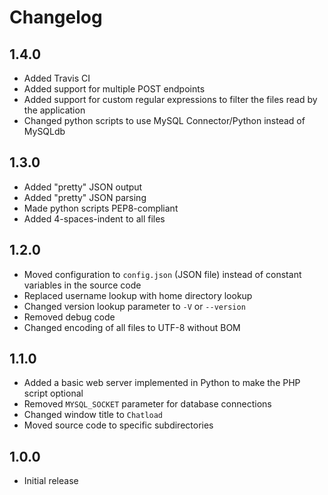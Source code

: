 # Changelog
## 1.4.0
- Added Travis CI
- Added support for multiple POST endpoints
- Added support for custom regular expressions to filter the files read by the application
- Changed python scripts to use MySQL Connector/Python instead of MySQLdb

## 1.3.0
- Added "pretty" JSON output
- Added "pretty" JSON parsing
- Made python scripts PEP8-compliant
- Added 4-spaces-indent to all files

## 1.2.0
- Moved configuration to `config.json` (JSON file) instead of constant variables in the source code
- Replaced username lookup with home directory lookup
- Changed version lookup parameter to `-V` or `--version`
- Removed debug code
- Changed encoding of all files to UTF-8 without BOM

## 1.1.0
- Added a basic web server implemented in Python to make the PHP script optional
- Removed `MYSQL_SOCKET` parameter for database connections
- Changed window title to `Chatload`
- Moved source code to specific subdirectories

## 1.0.0
- Initial release
